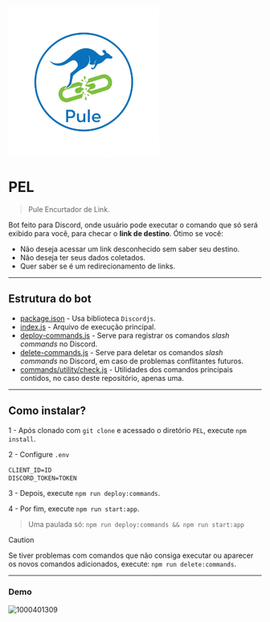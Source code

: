 <img src="pel-logo.png" alt="PEL Logo" width="300" height="300" />

# PEL
> Pule Encurtador de Link.

Bot feito para Discord, onde usuário pode executar o comando que só será exibido para você, para checar o **link de destino**. 
Ótimo se você:

- Não deseja acessar um link desconhecido sem saber seu destino.
- Não deseja ter seus dados coletados.
- Quer saber se é um redirecionamento de links.

---

## Estrutura do bot

- [package.json](package.json) - Usa biblioteca `Discordjs`.
- [index.js](index.js) - Arquivo de execução principal.
- [deploy-commands.js](deploy-commands.js) - Serve para registrar os comandos _slash commands_ no Discord.
- [delete-commands.js](delete-commands.js) - Serve para deletar os comandos _slash commands_ no Discord, em caso de problemas conflitantes futuros.
- [commands/utility/check.js](commands/utility/check.js) - Utilidades dos comandos principais contidos, no caso deste repositório, apenas uma.

---

## Como instalar?

1 - Após clonado com `git clone` e acessado o diretório `PEL`, execute `npm install`.

2 - Configure `.env` 
```
CLIENT_ID=ID
DISCORD_TOKEN=TOKEN
```
3 - Depois, execute `npm run deploy:commands`.

4 - Por fim, execute `npm run start:app`.

> Uma paulada só: `npm run deploy:commands && npm run start:app`

> [!caution]
> Se tiver problemas com comandos que não consiga executar ou aparecer os novos comandos adicionados, execute: `npm run delete:commands`.

---

### Demo

![1000401309](https://github.com/user-attachments/assets/07b76186-89e9-40f3-a8a7-97f048892941)
